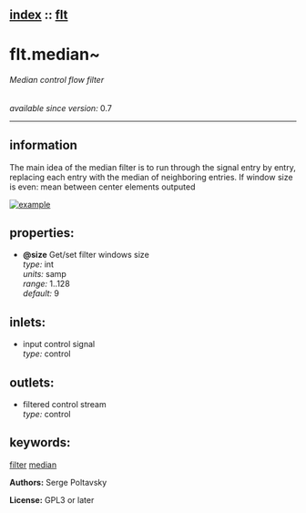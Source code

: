 [index](index.html) :: [flt](category_flt.html)
---

# flt.median~

###### Median control flow filter

*available since version:* 0.7

---


## information
The main idea of the median filter is to run through the signal entry by entry,
            replacing each entry with the median of neighboring entries.
If window size is even: mean between center elements outputed



[![example](../examples/img/flt.median~.jpg)](../examples/pd/flt.median~.pd)







## properties:

* **@size** 
Get/set filter windows size<br>
_type:_ int<br>
_units:_ samp<br>
_range:_ 1..128<br>
_default:_ 9<br>



## inlets:

* input control signal<br>
_type:_ control



## outlets:

* filtered control stream<br>
_type:_ control



## keywords:

[filter](keywords/filter.html)
[median](keywords/median.html)






**Authors:** Serge Poltavsky




**License:** GPL3 or later





